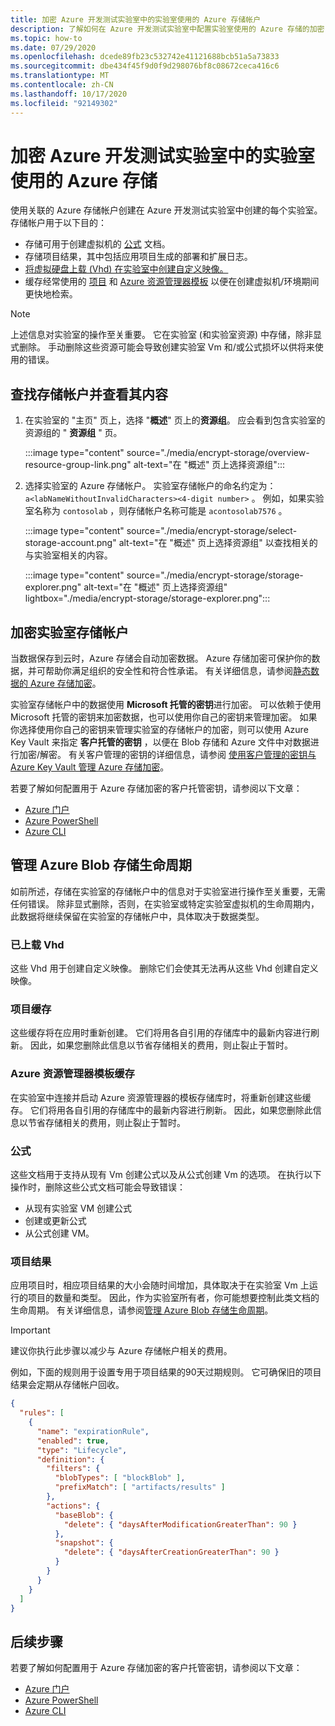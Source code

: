 ```yaml
---
title: 加密 Azure 开发测试实验室中的实验室使用的 Azure 存储帐户
description: 了解如何在 Azure 开发测试实验室中配置实验室使用的 Azure 存储的加密
ms.topic: how-to
ms.date: 07/29/2020
ms.openlocfilehash: dcede89fb23c532742e41121688bcb51a5a73833
ms.sourcegitcommit: dbe434f45f9d0f9d298076bf8c08672ceca416c6
ms.translationtype: MT
ms.contentlocale: zh-CN
ms.lasthandoff: 10/17/2020
ms.locfileid: "92149302"
---
```

# <a name="encrypt-azure-storage-used-by-a-lab-in-azure-devtest-labs"></a>加密 Azure 开发测试实验室中的实验室使用的 Azure 存储
使用关联的 Azure 存储帐户创建在 Azure 开发测试实验室中创建的每个实验室。 存储帐户用于以下目的： 

- 存储可用于创建虚拟机的 [公式](devtest-lab-manage-formulas.md) 文档。
- 存储项目结果，其中包括应用项目生成的部署和扩展日志。 
- [将虚拟硬盘上载 (Vhd) 在实验室中创建自定义映像。](devtest-lab-create-template.md)
- 缓存经常使用的 [项目](add-artifact-vm.md) 和 [Azure 资源管理器模板](devtest-lab-create-environment-from-arm.md) 以便在创建虚拟机/环境期间更快地检索。

> [!NOTE]
> 上述信息对实验室的操作至关重要。 它在实验室 (和实验室资源) 中存储，除非显式删除。 手动删除这些资源可能会导致创建实验室 Vm 和/或公式损坏以供将来使用的错误。 

## <a name="locate-the-storage-account-and-view-its-contents"></a>查找存储帐户并查看其内容

1. 在实验室的 "主页" 页上，选择 "**概述**" 页上的**资源组**。 应会看到包含实验室的资源组的 " **资源组** " 页。 

    :::image type="content" source="./media/encrypt-storage/overview-resource-group-link.png" alt-text="在 &quot;概述&quot; 页上选择资源组":::
1. 选择实验室的 Azure 存储帐户。 实验室存储帐户的命名约定为： `a<labNameWithoutInvalidCharacters><4-digit number>` 。 例如，如果实验室名称为 `contosolab` ，则存储帐户名称可能是 `acontosolab7576` 。 

    :::image type="content" source="./media/encrypt-storage/select-storage-account.png" alt-text="在 &quot;概述&quot; 页上选择资源组" 以查找相关的与实验室相关的内容。 

   :::image type="content" source="./media/encrypt-storage/storage-explorer.png" alt-text="在 &quot;概述&quot; 页上选择资源组" lightbox="./media/encrypt-storage/storage-explorer.png":::

## <a name="encrypt-the-lab-storage-account"></a>加密实验室存储帐户
当数据保存到云时，Azure 存储会自动加密数据。 Azure 存储加密可保护你的数据，并可帮助你满足组织的安全性和符合性承诺。 有关详细信息，请参阅[静态数据的 Azure 存储加密](../storage/common/storage-service-encryption.md)。

实验室存储帐户中的数据使用 **Microsoft 托管的密钥**进行加密。 可以依赖于使用 Microsoft 托管的密钥来加密数据，也可以使用你自己的密钥来管理加密。 如果你选择使用你自己的密钥来管理实验室的存储帐户的加密，则可以使用 Azure Key Vault 来指定 **客户托管的密钥** ，以便在 Blob 存储和 Azure 文件中对数据进行加密/解密。 有关客户管理的密钥的详细信息，请参阅 [使用客户管理的密钥与 Azure Key Vault 管理 Azure 存储加密](../storage/common/customer-managed-keys-overview.md)。

若要了解如何配置用于 Azure 存储加密的客户托管密钥，请参阅以下文章： 

- [Azure 门户](../storage/common/customer-managed-keys-configure-key-vault.md)
- [Azure PowerShell](../storage/common/customer-managed-keys-configure-key-vault.md)
- [Azure CLI](../storage/common/customer-managed-keys-configure-key-vault.md)


## <a name="manage-the-azure-blob-storage-life-cycle"></a>管理 Azure Blob 存储生命周期
如前所述，存储在实验室的存储帐户中的信息对于实验室进行操作至关重要，无需任何错误。 除非显式删除，否则，在实验室或特定实验室虚拟机的生命周期内，此数据将继续保留在实验室的存储帐户中，具体取决于数据类型。

### <a name="uploaded-vhds"></a>已上载 Vhd
这些 Vhd 用于创建自定义映像。 删除它们会使其无法再从这些 Vhd 创建自定义映像。

### <a name="artifacts-cache"></a>项目缓存
这些缓存将在应用时重新创建。 它们将用各自引用的存储库中的最新内容进行刷新。 因此，如果您删除此信息以节省存储相关的费用，则止裂止于暂时。

### <a name="azure-resource-manager-template-cache"></a>Azure 资源管理器模板缓存
在实验室中连接并启动 Azure 资源管理器的模板存储库时，将重新创建这些缓存。 它们将用各自引用的存储库中的最新内容进行刷新。 因此，如果您删除此信息以节省存储相关的费用，则止裂止于暂时。

### <a name="formulas"></a>公式
这些文档用于支持从现有 Vm 创建公式以及从公式创建 Vm 的选项。 在执行以下操作时，删除这些公式文档可能会导致错误：

- 从现有实验室 VM 创建公式
- 创建或更新公式 
- 从公式创建 VM。

### <a name="artifact-results"></a>项目结果
应用项目时，相应项目结果的大小会随时间增加，具体取决于在实验室 Vm 上运行的项目的数量和类型。 因此，作为实验室所有者，你可能想要控制此类文档的生命周期。 有关详细信息，请参阅[管理 Azure Blob 存储生命周期](../storage/blobs/storage-lifecycle-management-concepts.md)。

> [!IMPORTANT]
> 建议你执行此步骤以减少与 Azure 存储帐户相关的费用。 

例如，下面的规则用于设置专用于项目结果的90天过期规则。 它可确保旧的项目结果会定期从存储帐户回收。

```json
{
  "rules": [
    {
      "name": "expirationRule",
      "enabled": true,
      "type": "Lifecycle",
      "definition": {
        "filters": {
          "blobTypes": [ "blockBlob" ],
          "prefixMatch": [ "artifacts/results" ]
        },
        "actions": {
          "baseBlob": {
            "delete": { "daysAfterModificationGreaterThan": 90 }
          },
          "snapshot": {
            "delete": { "daysAfterCreationGreaterThan": 90 }
          }
        }
      }
    }
  ]
}
```

## <a name="next-steps"></a>后续步骤
若要了解如何配置用于 Azure 存储加密的客户托管密钥，请参阅以下文章： 

- [Azure 门户](../storage/common/customer-managed-keys-configure-key-vault.md)
- [Azure PowerShell](../storage/common/customer-managed-keys-configure-key-vault.md)
- [Azure CLI](../storage/common/customer-managed-keys-configure-key-vault.md)